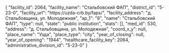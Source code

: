 {
    "facility_id": 2064,
    "facility_name": "Стальбовский ФАП",
    "district_id": "5-23-0",
    "facility_url": "https:\/\/uzda-crb.by\/faps\/",
    "facility_address": "д. Стальбовщина, ул. Молодежная",
    "ap_1": "8",
    "name": "Стальбовский ФАП",
    "type": null,
    "state": "public institution",
    "stats": [],
    "med_id": 530,
    "address": "д. Стальбовщина, ул. Молодежная",
    "coord_x_y": null,
    "place_name": "Узда",
    "place_type": "city",
    "year_of_closing": null,
    "year_of_opening": "1944",
    "healthcare_facility_key": 2064,
    "administrative_division_id": "5-23-0"
}